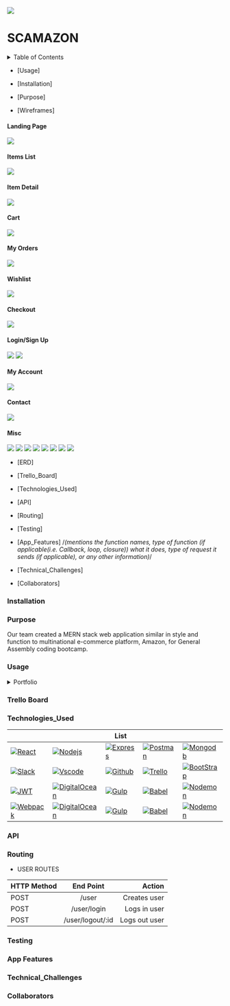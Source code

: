 <img src= './public/img/SKAMAZON.png'/>

# SCAMAZON

<details>
  <summary>Table of Contents</summary>
  <ol>
    <li>
      <a href="#about-the-project">About The Project</a>
      <ul>
        <li><a href="#Purpose">Purpose</a></li>
        <li><a href="#Usage">Usage</a></li>
        <li><a href="#Portfolio">Portfolio</a></li>
      </ul>
    </li>
    <li>
      <a href="#placeholder">placeholder</a>
      <ul>
        <li><a href="#placeholder">placeholder</a></li>
        <li><a href="#placeholder">placeholder</a></li>
        <li><a href="#placeholder">placeholder</a></li>
      </ul>
    </li>
    <li><a href="#placeholder">placeholder</a></li>
    <li><a href="#placeholder">placeholder</a></li>
    <li><a href="#placeholder">placeholder</a></li>
  </ol>
</details>

* [Usage]

* [Installation]

* [Purpose]

* [Wireframes]
#### Landing Page
<img src= './public/img/scamazon-landing-page-correct.png'/>

#### Items List

<img src= './public/img/Items-Page.png'/>

#### Item Detail

<img src= './public/img/Item-Detail.png'/>

#### Cart

<img src= './public/img/Cart.png'/>

#### My Orders
 
<img src= './public/img/My-Orders.png'/>

#### Wishlist

<img src= './public/img/Wishlist.png'/>


#### Checkout

<img src= './public/img/Checkout.png'/>

#### Login/Sign Up

<img src= './public/img/Login.png'/>

<img src= './public/img/Sign-Up.png'/>

#### My Account

<img src= './public/img/My-Account.png'/>

#### Contact

<img src= './public/img/Contact-Us.png'/>

#### Misc

<img src= './public/img/About.png'/>

<img src= './public/img/Careers.png'/>

<img src= './public/img/Corporate-Values.png'/>

<img src= './public/img/History.png'/>

<img src= './public/img/Job-Opening.png'/>

<img src= './public/img/Mission.png'/>

<img src= './public/img/Testimonies.png'/>

<img src= './public/img/Working-for-Scamazon.png'/>


* [ERD]

* [Trello_Board]

* [Technologies_Used]

* [API]

* [Routing]

* [Testing]

* [App_Features] /*(mentions the function names, type of function (if applicable(i.e. Callback, loop, closure)) what it does, type of request it sends (if applicable), or any other information)*/

* [Technical_Challenges]

* [Collaborators]

### Installation 

### Purpose 

Our team created a MERN stack web application similar in style and function to multinational e-commerce platform, Amazon, for General Assembly coding bootcamp. 

### Usage


<details id="Portfolio">
  <summary>Portfolio</summary>
  
 ## Portfolio
  1. Wireframed 
  <img src= './public/img/football.png'/>
  
  2. Erd
  3. Trello
</details>


### Trello Board


### Technologies_Used

|         |         | List    |         |         |
| ------- | ------- | ------- | ------- | ------- |
| [![React][React.js]][React-url] | [![Nodejs][Node.js]][Node-url] | [![Express][Express]][Express-url] | [![Postman][Postman]][Postman-url] | [![Mongodb][Mongodb]][Mongodb-url] |
| [![Slack][Slack]][Slack-url] | [![Vscode][Vscode]][Vscode-url] | [![Github][Github]][Github-url] | [![Trello][Trello]][Trello-url] | [![BootStrap][BootStrap]][BootStrap-url] |
| [![JWT][JWT]][JWT-url] | [![DigitalOcean][DigitalOcean]][DigitalOcean-url] | [![Gulp][Gulp]][Gulp-url] | [![Babel][Babel]][Babel-url] | [![Nodemon][Nodemon]][Nodemon-url] |
| [![Webpack][Webpack]][Webpack-url] | [![DigitalOcean][DigitalOcean]][DigitalOcean-url] | [![Gulp][Gulp]][Gulp-url] | [![Babel][Babel]][Babel-url] | [![Nodemon][Nodemon]][Nodemon-url] |

### API 

### Routing

- USER ROUTES

| **HTTP Method** | **End Point**    |    **Action**     |
| :-------------- | :--------------: | ----------------: |
| POST            | /user            | Creates user      |
| POST            | /user/login      | Logs in user      |
| POST            | /user/logout/:id | Logs out user     |

### Testing

### App Features 

### Technical_Challenges

### Collaborators 

  

<!--Links For Stuff-->

[React.js]: https://img.shields.io/badge/React-20232A?style=for-the-badge&logo=react&logoColor=61DAFB

[React-url]: https://reactjs.org/

[Node.js]: https://img.shields.io/badge/Node.js-43853D?style=for-the-badge&logo=node.js&logoColor=white

[Node-url]: https://nodejs.org/en/

[Express]: https://img.shields.io/badge/Express.js-404D59?style=for-the-badge

[Express-url]: https://expressjs.com/

[Postman]: https://img.shields.io/badge/Postman-FF6C37?style=for-the-badge&logo=postman&logoColor=white

[Postman-url]: https://www.postman.com/

[Mongodb]: https://img.shields.io/badge/MongoDB-%234ea94b.svg?style=for-the-badge&logo=mongodb&logoColor=white

[Mongodb-url]: https://www.mongodb.com/

[Slack]: https://img.shields.io/badge/Slack-4A154B?style=for-the-badge&logo=slack&logoColor=white

[Slack-url]: https://slack.com/

[Vscode]: https://img.shields.io/badge/Visual%20Studio%20Code-0078d7.svg?style=for-the-badge&logo=visual-studio-code&logoColor=white

[Vscode-url]: https://code.visualstudio.com/

[Github]: https://img.shields.io/badge/github-%23121011.svg?style=for-the-badge&logo=github&logoColor=white

[Github-url]: https://github.com/

[Trello]: https://img.shields.io/badge/Trello-%23026AA7.svg?style=for-the-badge&logo=Trello&logoColor=white

[Trello-url]: https://trello.com/

[Bootstrap]: https://img.shields.io/badge/bootstrap-%238511FA.svg?style=for-the-badge&logo=bootstrap&logoColor=white

[Bootstrap-url]:https://getbootstrap.com/

[JWT]: https://img.shields.io/badge/JWT-black?style=for-the-badge&logo=JSON%20web%20tokens

[JWT-url]: https://jwt.io/

[DigitalOcean]: https://img.shields.io/badge/DigitalOcean-%230167ff.svg?style=for-the-badge&logo=digitalOcean&logoColor=white

[DigitalOcean-url]: https://www.digitalocean.com/

[Gulp]: https://img.shields.io/badge/GULP-%23CF4647.svg?style=for-the-badge&logo=gulp&logoColor=white

[Gulp-url]: https://gulpjs.com/

[Babel]: https://img.shields.io/badge/Babel-F9DC3e?style=for-the-badge&logo=babel&logoColor=black

[Babel-url]: https://babeljs.io/

[Nodemon]: https://img.shields.io/badge/NODEMON-%23323330.svg?style=for-the-badge&logo=nodemon&logoColor=%BBDEAD

[Nodemon-url]: https://nodemon.io/

[Webpack]: https://img.shields.io/badge/webpack-%238DD6F9.svg?style=for-the-badge&logo=webpack&logoColor=black

[Webpack-url]: https://webpack.js.org/
